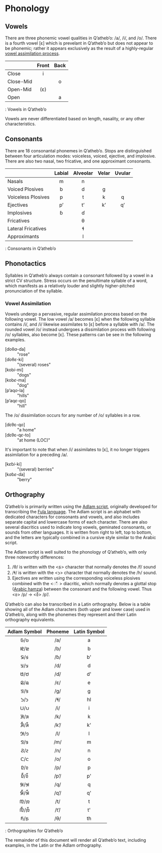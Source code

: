 # Phonology

## Vowels

There are three phonemic vowel qualities in Qʼathebʼo: /a/, /i/, and /o/.  There is a fourth vowel \[ɛ\] which is prevelant in Qʼathebʼo but does not appear to be phonemic; rather it appears exclusively as the result of a highly-regular [vowel assimilation process](#vowel-assimilation).

|           | Front | Back |
|---        |:---:  |:---: |
| Close     | i     |      |
| Close-Mid |       | o    |
| Open-Mid  | (ɛ)   |      |
| Open      |       | a    |
: Vowels in Qʼathebʼo

Vowels are never differentiated based on length, nasality, or any other characteristics.

## Consonants

There are 18 consonantal phonemes in Qʼathebʼo.  Stops are distinguished between four articulation modes: voiceless, voiced, ejective, and implosive.  There are also two nasal, two fricative, and one approximant consonants.

|                    | Labial | Alveolar | Velar | Uvular |
|---                 |:---:   |:---:     |:---:  |:---:   |
| Nasals             | m      | n        |       |        |
| Voiced Plosives    | b      | d        | g     |        |
| Voiceless Plosives | p      | t        | k     | q      |
| Ejectives          | pʼ     | tʼ       | kʼ    | qʼ     |
| Implosives         | ɓ      | ɗ        |       |        |
| Fricatives         |        | θ        |       |        |
| Lateral Fricatives |        | ɬ        |       |        |
| Approximants       |        | l        |       |        |
: Consonants in Qʼathebʼo

## Phonotactics

Syllables in Qʼathebʼo always contain a consonant followed by a vowel in a strict CV structure.  Stress occurs on the penultimate syllable of a word, which manifests as a relatively louder and slightly higher-pitched pronunciation of the syllable.

### Vowel Assimilation

Vowels undergo a pervasive, regular assimilation process based on the following vowel.  The low vowel /a/ becomes \[ɛ\] when the following syllable contains /i/, and /i/ likewise assimilates to \[ɛ\] before a syllable with /a/.  The rounded vowel /o/ instead undergoes a dissimilation process with following /o/ syllables, also become \[ɛ\].  These patterns can be see in the following examples.

<dl class="comparison col4">
<dt>[ɗoθ<em>a</em>-ɗa]</dt> <dd>"rose"</dd>
<dt>[ɗoθ<em>ɛ</em>-ki]</dt> <dd>"(several) roses"</dd>
<dt>[kob<em>i</em>-mi]</dt> <dd>"dogs"</dd>
<dt>[kob<em>ɛ</em>-ma]</dt> <dd>"dog"</dd>
<dt>[pʼaq<em>o</em>-la]</dt> <dd>"hills"</dd>
<dt>[pʼaq<em>ɛ</em>-qo]</dt> <dd>"hill"</dd>
</dl>

The /o/ dissimilation occurs for any number of /o/ syllables in a row.

<dl class="comparison col4">
<dt>[ɗɛθɛ-q<em>o</em>]</dt> <dd>"a home"</dd>
<dt>[ɗɛθɛ-q<em>ɛ</em>-to]</dt> <dd>"at home (<abbr>LOC</abbr>)"</dd>
</dl>

It's important to note that when /i/ assimilates to \[ɛ\], it no longer triggers assimilation for a preceding /a/.

<dl class="comparison col4">
<dt>[k<em>ɛ</em>ɓ<em>i</em>-ki]</dt> <dd>"(several) berries"</dd>
<dt>[k<em>a</em>ɓ<em>ɛ</em>-ɗa]</dt> <dd>"berry"</dd>
</dl>

## Orthography

Qʼathebʼo is primarily written using the [Adlam script](https://en.wikipedia.org/wiki/Adlam_script), originally developed for transcribing the [Fula language](https://en.wikipedia.org/wiki/Fula_language).  The Adlam script is an alphabet with dedicated characters for consonants and vowels, and also includes separate capital and lowercase forms of each character. There are also several diacritics used to indicate long vowels, geminated consonants, or sounds from other languages.  It is written from right to left, top to bottom, and the letters are typically combined in a cursive style similar to the Arabic script.

The Adlam script is well suited to the phonology of Qʼathebʼo, with only three noteworthy differences: 

1. /θ/ is written with the <𞤬> character that normally denotes the /f/ sound
1. /ɬ/ is written with the <𞤸> character that normally denotes the /h/ sound.
1. Ejectives are written using the corresponding voiceless plosives combined with the <◌𞥇 > diacritic, which normally denotes a glottal stop ([Arabic hamza](https://en.wikipedia.org/wiki/Hamza)) between the consonant and the following vowel.  Thus <𞤨> /p/ → <𞤨𞥇> /pʼ/.

Qʼathebʼo can also be transcribed in a Latin orthography.  Below is a table showing all of the Adlam characters (both upper and lower case) used in Qʼathebʼo, along with the phonemes they represent and their Latin orthography equivalents.

| Adlam Symbol | Phoneme | Latin Symbol |
|:---:         |:---:    |:---:         |
| 𞤢/𞤀          | /a/     | a            |
| 𞤦/𞤄          | /b/     | b            |
| 𞤩/𞤇          | /ɓ/     | b'           |
| 𞤣/𞤁          | /d/     | d            |
| 𞤯/𞤍          | /ɗ/     | d'           |
| 𞤫/𞤉          | /ɛ/     | e            |
| 𞤺/𞤘          | /g/     | g            |
| 𞤸/𞤖          | /ɬ/     | hl           |
| 𞤭/𞤋          | /i/     | i            |
| 𞤳/𞤑          | /k/     | k            |
| 𞤳𞥇/𞤑𞥇          | /kʼ/    | k'           |
| 𞤤/𞤂          | /l/     | l            |
| 𞤥/𞤃          | /m/     | m            |
| 𞤲/𞤐          | /n/     | n            |
| 𞤮/𞤌          | /o/     | o            |
| 𞤨/𞤆          | /p/     | p            |
| 𞤨𞥇/𞤆𞥇          | /pʼ/    | p'           |
| 𞤹/𞤗          | /q/     | q            |
| 𞤹𞥇/𞤗𞥇          | /qʼ/    | q'           |
| 𞤼/𞤚          | /t/     | t            |
| 𞤼𞥇/𞤚𞥇          | /tʼ/    | t'           |
| 𞤬/𞤊          | /θ/     | th           |
: Orthographies for Qʼathebʼo

The remainder of this document will render all Qʼathebʼo text, including examples, in the Latin or the Adlam orthography.

